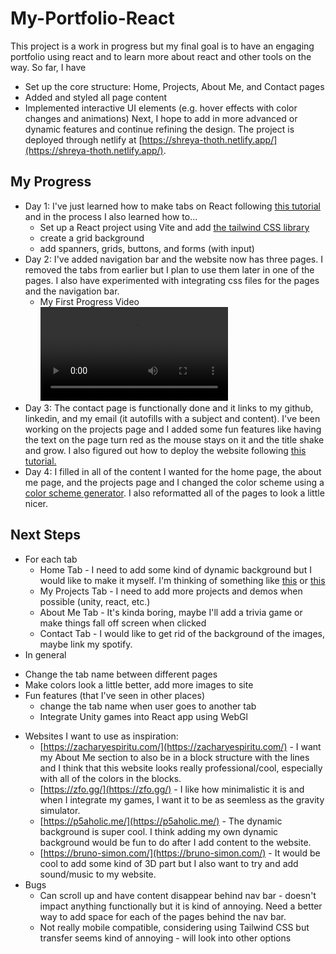 # My-Portfolio-React

This project is a work in progress but my final goal is to have an engaging portfolio using react and to learn more about react and other tools on the way. So far, I have
- Set up the core structure: Home, Projects, About Me, and Contact pages
- Added and styled all page content
- Implemented interactive UI elements (e.g. hover effects with color changes and animations)
Next, I hope to add in more advanced or dynamic features and continue refining the design. The project is deployed through netlify at [https://shreya-thoth.netlify.app/](https://shreya-thoth.netlify.app/).

## My Progress
* Day 1: I've just learned how to make tabs on React following [this tutorial](https://www.youtube.com/watch?v=oTzKdpPa3J4) and in the process I also learned how to...
  - Set up a React project using Vite and add [the tailwind CSS library](https://tailwindcss.com/docs/guides/vite)
  - create a grid background
  - add spanners, grids, buttons, and forms (with input)
* Day 2: I've added navigation bar and the website now has three pages. I removed the tabs from earlier but I plan to use them later in one of the pages. I also have experimented with integrating css files for the pages and the navigation bar.
    - My First Progress Video
      <video src="https://github.com/user-attachments/assets/0cf9cc9e-3785-4b3a-a422-7669d401af2f"></video>
* Day 3: The contact page is functionally done and it links to my github, linkedin, and my email (it autofills with a subject and content). I've been working on the projects page and I added some fun features like having the text on the page turn red as the mouse stays on it and the title shake and grow. I also figured out how to deploy the website following [this tutorial.](https://www.youtube.com/watch?v=XMGOfJxnH7s&t=3s)
* Day 4: I filled in all of the content I wanted for the home page, the about me page, and the projects page and I changed the color scheme using a [color scheme generator](https://coolors.co/). I also reformatted all of the pages to look a little nicer. 
  
 ## Next Steps
 * For each tab
     - Home Tab - I need to add some kind of dynamic background but I would like to make it myself. I'm thinking of something like [this](https://p5aholic.me/) or [this](https://vincentgarreau.com/particles.js/)
     - My Projects Tab - I need to add more projects and demos when possible (unity, react, etc.)
     - About Me Tab - It's kinda boring, maybe I'll add a trivia game or make things fall off screen when clicked
     - Contact Tab - I would like to get rid of the background of the images, maybe link my spotify.
  * In general  
   - Change the tab name between different pages
   - Make colors look a little better, add more images to site
   - Fun features (that I've seen in other places)
       * change the tab name when user goes to another tab
       * Integrate Unity games into React app using WebGl
    
 * Websites I want to use as inspiration:
     - [https://zacharyespiritu.com/](https://zacharyespiritu.com/) - I want my About Me section to also be in a block structure with the lines and I think that this website looks really professional/cool, especially with all of the colors in the blocks.
     - [https://zfo.gg/](https://zfo.gg/) - I like how minimalistic it is and when I integrate my games, I want it to be as seemless as the gravity simulator.
     - [https://p5aholic.me/](https://p5aholic.me/) - The dynamic background is super cool. I think adding my own dynamic background would be fun to do after I add content to the website.
     - [https://bruno-simon.com/](https://bruno-simon.com/) - It would be cool to add some kind of 3D part but I also want to try and add sound/music to my website.
 * Bugs
   - Can scroll up and have content disappear behind nav bar - doesn't impact anything functionally but it is kind of annoying. Need a better way to add space for each of the pages behind the nav bar.
   - Not really mobile compatible, considering using Tailwind CSS but transfer seems kind of annoying - will look into other options
